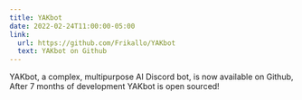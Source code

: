 ```yaml
---
title: YAKbot
date: 2022-02-24T11:00:00-05:00
link: 
  url: https://github.com/Frikallo/YAKbot
  text: YAKbot on Github
---
```


YAKbot, a complex, multipurpose AI Discord bot, is now available on Github, After 7 months of development YAKbot is open sourced!